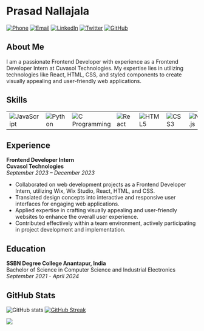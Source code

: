 # Prasad Nallajala
[![Phone](https://img.shields.io/badge/Phone-%2B91--9347190335-blue)](tel:+919347190335)
[![Email](https://img.shields.io/badge/Email-prasadnallajala%40gmail.com-red)](mailto:prasadnallajala@gmail.com)
[![LinkedIn](https://img.shields.io/badge/LinkedIn-Connect-blue?logo=LinkedIn)](https://www.linkedin.com/in/PrasadNalajala/)
[![Twitter](https://img.shields.io/badge/Twitter-Follow-blue?logo=Twitter)](https://twitter.com/PrasadNalajala)
[![GitHub](https://img.shields.io/badge/GitHub-Follow-blue?logo=GitHub)](https://github.com/PrasadNalajala)

## About Me

I am a passionate Frontend Developer with experience as a Frontend Developer Intern at Cuvasol Technologies. My expertise lies in utilizing technologies like React, HTML, CSS, and styled components to create visually appealing and user-friendly web applications.

## Skills

|   |   |   |   |   |   |   |   |   |
|---|---|---|---|---|---|---|---|---|
| ![JavaScript](https://img.icons8.com/color/48/000000/javascript--v1.png) | ![Python](https://img.icons8.com/color/48/000000/python--v1.png) | ![C Programming](https://img.icons8.com/color/48/000000/c-programming.png) | ![React](https://img.icons8.com/plasticine/100/000000/react.png) | ![HTML5](https://img.icons8.com/color/48/000000/html-5--v1.png) | ![CSS3](https://img.icons8.com/color/48/000000/css3.png) | ![Node.js](https://img.icons8.com/color/48/000000/nodejs.png) | ![Express](https://img.icons8.com/color/48/000000/express.png) | ![SQL](https://img.icons8.com/color/48/000000/sql.png) |


## Experience

**Frontend Developer Intern**  
**Cuvasol Technologies**  
*September 2023 – December 2023*
- Collaborated on web development projects as a Frontend Developer Intern, utilizing Wix, Wix Studio, React, HTML, and CSS.
- Translated design concepts into interactive and responsive user interfaces for engaging web applications.
- Applied expertise in crafting visually appealing and user-friendly websites to enhance the overall user experience.
- Contributed effectively within a team environment, actively participating in project development and implementation.

## Education

**SSBN Degree College Anantapur, India**  
Bachelor of Science in Computer Science and Industrial Electronics  
*September 2021 - April 2024*

## GitHub Stats

![GitHub stats](https://github-readme-stats.vercel.app/api?username=PrasadNalajala&show_icons=true&theme=merko&sideNums=2DEBDF)
<a href="https://git.io/streak-stats"><img src="https://streak-stats.demolab.com?user=prasadNalajala&theme=merko&border_radius=3.4&sideNums=2DEBDF" alt="GitHub Streak" /></a>



![](https://komarev.com/ghpvc/?username=PrasadNalajala&color=green)
